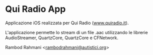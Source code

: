 # Qui Radio App
Applicazione iOS realizzata per Qui Radio (www.quiradio.it).

L'applicazione permette lo stream di un file .aac utilizzando le librerie AudioStreamer, QuartzCore, QuartzCore e CFNetwork.

Rambod Rahmani <<rambodrahmani@autistici.org>>
